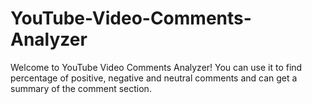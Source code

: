 # YouTube-Video-Comments-Analyzer
Welcome to YouTube Video Comments Analyzer!
You can use it to find percentage of positive, negative and neutral comments and can get a summary of the comment section.
